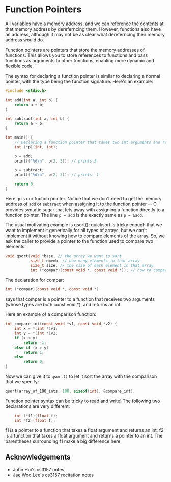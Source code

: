 
# Function Pointers #

All variables have a memory address, and we can reference the contents at that
memory address by dereferncing them. However, functions also have an address,
although it may not be as clear what dereferncing their memory address would do.

Function pointers are pointers that store the memory addresses of functions.
This allows you to store references to functions and pass functions as arguments
to other functions, enabling more dynamic and flexible code.

The syntax for declaring a function pointer is similar to declaring a normal
pointer, with the type being the function signature. Here's an example:

```c
#include <stdio.h>

int add(int a, int b) {
    return a + b;
}

int subtract(int a, int b) {
    return a - b;
}

int main() {
    // Declaring a function pointer that takes two int arguments and returns an int
    int (*p)(int, int);

    p = add; 
    printf("%d\n", p(2, 3)); // prints 5

    p = subtract;
    printf("%d\n", p(2, 3)); // prints -1

    return 0;
}
```

Here, `p` is our fuction pointer. Notice that we don't need to get the memory
address of `add` or `subtract` when assigning it to the function pointer -- C
provides syntatic sugar that lets away with assigning a function directly to a
function pointer. The line `p = add` is the exactly same as `p = &add`.

The usual motivating example is qsort(); quicksort is tricky enough that we want
to implement it generically for all types of arrays, but we can’t implement it
without knowing how to compare elements of the array. So, we ask the caller to
provide a pointer to the function used to compare two elements:

```c
void qsort(void *base, // the array we want to sort
           size_t nmemb, // how many elements in that array
           size_t size, // the size of each element in that array
           int (*compar)(const void *, const void *)); // how to compare
```

The declaration for compar:

```c
int (*compar)(const void *, const void *)
```

says that compar is a pointer to a function that receives two arguments (whose
types are both const void *), and returns an int.

Here an example of a comparison function:

```c
int compare_int(const void *v1, const void *v2) {
    int x = *(int *)v1;
    int y = *(int *)v2;
    if (x < y)
        return -1;
    else if (x > y)
        return 1;
    else
        return 0;
}
```

Now we can give it to `qsort()` to let it sort the array with the comparison
that we specify:

```c
qsort(array_of_100_ints, 100, sizeof(int), &compare_int);
```

Function pointer syntax can be tricky to read and write! The following two
declarations are very different:

```c
    int (*f1)(float f);
    int *f2 (float f);
```

f1 is a pointer to a function that takes a float argument and returns an int;
f2 is a function that takes a float argument and returns a pointer to an int.
The parentheses surrounding f1 make a big difference here.


## Acknowledgements
- John Hui's cs3157 notes
- Jae Woo Lee's cs3157 recitation notes